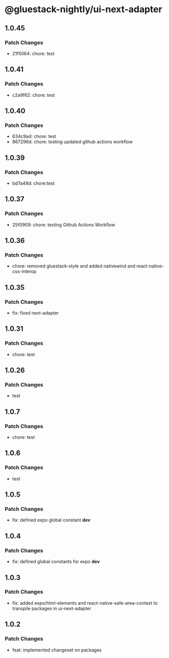 # @gluestack-nightly/ui-next-adapter

## 1.0.45

### Patch Changes

- 21f5064: chore: test

## 1.0.41

### Patch Changes

- c2a9f62: chore: test

## 1.0.40

### Patch Changes

- 634c9ad: chore: test
- 867296d: chore: testing updated github actions workflow

## 1.0.39

### Patch Changes

- bd7a48d: chore:test

## 1.0.37

### Patch Changes

- 25f0909: chore: testing Github Actions Workflow

## 1.0.36

### Patch Changes

- chore: removed gluestack-style and added nativewind and react-native-css-interop

## 1.0.35

### Patch Changes

- fix: fixed next-adapter

## 1.0.31

### Patch Changes

- chore: test

## 1.0.26

### Patch Changes

- test

## 1.0.7

### Patch Changes

- chore: test

## 1.0.6

### Patch Changes

- test

## 1.0.5

### Patch Changes

- fix: defined expo global constant **dev**

## 1.0.4

### Patch Changes

- fix: defined global constants for expo **dev**

## 1.0.3

### Patch Changes

- fix: added expo/html-elements and react-native-safe-area-context to transpile packages in ui-next-adapter

## 1.0.2

### Patch Changes

- feat: implemented changeset on packages
